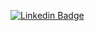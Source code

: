 
[![Linkedin Badge](https://img.shields.io/badge/-LinkedIn-blue?style=flat-square&logo=Linkedin&logoColor=white&link=https://www.linkedin.com/in/richard-anderson-rodrigues-dev//)](LinkedIn/)

<!--
**Richardeveloper/Richardeveloper** is a ✨ _special_ ✨ repository because its `README.md` (this file) appears on your GitHub profile.

Here are some ideas to get you started:

- 🔭 I’m currently working on ...
- 🌱 I’m currently learning ...
- 👯 I’m looking to collaborate on ...
- 🤔 I’m looking for help with ...
- 💬 Ask me about ...
- 📫 How to reach me: ...
- 😄 Pronouns: ...
- ⚡ Fun fact: ...
-->
